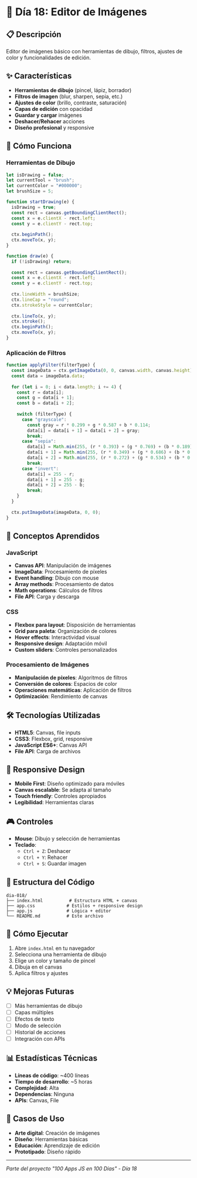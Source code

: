 # 🎨 Día 18: Editor de Imágenes

## 📋 Descripción
Editor de imágenes básico con herramientas de dibujo, filtros, ajustes de color y funcionalidades de edición.

## ✨ Características
- **Herramientas de dibujo** (pincel, lápiz, borrador)
- **Filtros de imagen** (blur, sharpen, sepia, etc.)
- **Ajustes de color** (brillo, contraste, saturación)
- **Capas de edición** con opacidad
- **Guardar y cargar** imágenes
- **Deshacer/Rehacer** acciones
- **Diseño profesional** y responsive

## 🚀 Cómo Funciona

### Herramientas de Dibujo
```javascript
let isDrawing = false;
let currentTool = "brush";
let currentColor = "#000000";
let brushSize = 5;

function startDrawing(e) {
  isDrawing = true;
  const rect = canvas.getBoundingClientRect();
  const x = e.clientX - rect.left;
  const y = e.clientY - rect.top;
  
  ctx.beginPath();
  ctx.moveTo(x, y);
}

function draw(e) {
  if (!isDrawing) return;
  
  const rect = canvas.getBoundingClientRect();
  const x = e.clientX - rect.left;
  const y = e.clientY - rect.top;
  
  ctx.lineWidth = brushSize;
  ctx.lineCap = "round";
  ctx.strokeStyle = currentColor;
  
  ctx.lineTo(x, y);
  ctx.stroke();
  ctx.beginPath();
  ctx.moveTo(x, y);
}
```

### Aplicación de Filtros
```javascript
function applyFilter(filterType) {
  const imageData = ctx.getImageData(0, 0, canvas.width, canvas.height);
  const data = imageData.data;
  
  for (let i = 0; i < data.length; i += 4) {
    const r = data[i];
    const g = data[i + 1];
    const b = data[i + 2];
    
    switch (filterType) {
      case "grayscale":
        const gray = r * 0.299 + g * 0.587 + b * 0.114;
        data[i] = data[i + 1] = data[i + 2] = gray;
        break;
      case "sepia":
        data[i] = Math.min(255, (r * 0.393) + (g * 0.769) + (b * 0.189));
        data[i + 1] = Math.min(255, (r * 0.349) + (g * 0.686) + (b * 0.168));
        data[i + 2] = Math.min(255, (r * 0.272) + (g * 0.534) + (b * 0.131));
        break;
      case "invert":
        data[i] = 255 - r;
        data[i + 1] = 255 - g;
        data[i + 2] = 255 - b;
        break;
    }
  }
  
  ctx.putImageData(imageData, 0, 0);
}
```

## 🎯 Conceptos Aprendidos

### JavaScript
- **Canvas API**: Manipulación de imágenes
- **ImageData**: Procesamiento de píxeles
- **Event handling**: Dibujo con mouse
- **Array methods**: Procesamiento de datos
- **Math operations**: Cálculos de filtros
- **File API**: Carga y descarga

### CSS
- **Flexbox para layout**: Disposición de herramientas
- **Grid para paleta**: Organización de colores
- **Hover effects**: Interactividad visual
- **Responsive design**: Adaptación móvil
- **Custom sliders**: Controles personalizados

### Procesamiento de Imágenes
- **Manipulación de píxeles**: Algoritmos de filtros
- **Conversión de colores**: Espacios de color
- **Operaciones matemáticas**: Aplicación de filtros
- **Optimización**: Rendimiento de canvas

## 🛠️ Tecnologías Utilizadas
- **HTML5**: Canvas, file inputs
- **CSS3**: Flexbox, grid, responsive
- **JavaScript ES6+**: Canvas API
- **File API**: Carga de archivos

## 📱 Responsive Design
- **Mobile First**: Diseño optimizado para móviles
- **Canvas escalable**: Se adapta al tamaño
- **Touch friendly**: Controles apropiados
- **Legibilidad**: Herramientas claras

## 🎮 Controles
- **Mouse**: Dibujo y selección de herramientas
- **Teclado**: 
  - `Ctrl + Z`: Deshacer
  - `Ctrl + Y`: Rehacer
  - `Ctrl + S`: Guardar imagen

## 🔧 Estructura del Código
```
dia-018/
├── index.html          # Estructura HTML + canvas
├── app.css            # Estilos + responsive design
├── app.js             # Lógica + editor
└── README.md          # Este archivo
```

## 🚀 Cómo Ejecutar
1. Abre `index.html` en tu navegador
2. Selecciona una herramienta de dibujo
3. Elige un color y tamaño de pincel
4. Dibuja en el canvas
5. Aplica filtros y ajustes

## 💡 Mejoras Futuras
- [ ] Más herramientas de dibujo
- [ ] Capas múltiples
- [ ] Efectos de texto
- [ ] Modo de selección
- [ ] Historial de acciones
- [ ] Integración con APIs

## 📊 Estadísticas Técnicas
- **Líneas de código**: ~400 líneas
- **Tiempo de desarrollo**: ~5 horas
- **Complejidad**: Alta
- **Dependencias**: Ninguna
- **APIs**: Canvas, File

## 🎨 Casos de Uso
- **Arte digital**: Creación de imágenes
- **Diseño**: Herramientas básicas
- **Educación**: Aprendizaje de edición
- **Prototipado**: Diseño rápido

---
*Parte del proyecto "100 Apps JS en 100 Días" - Día 18*
